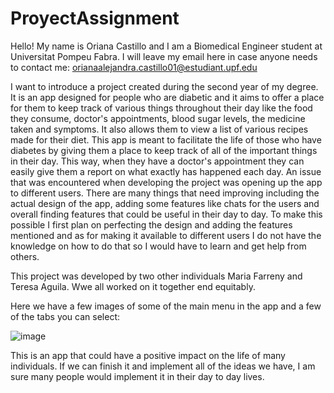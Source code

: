 # ProyectAssignment

Hello! My name is Oriana Castillo and I am a Biomedical Engineer student at Universitat Pompeu Fabra. I will leave my email here in case anyone needs to contact me: orianaalejandra.castillo01@estudiant.upf.edu

I want to introduce a project created during the second year of my degree. It is an app designed for people who are diabetic and it aims to offer a place for them to keep track of various things throughout their day like the food they consume, doctor's appointments, blood sugar levels, the medicine taken and symptoms. It also allows them to view a list of various recipes made for their diet. This app is meant to facilitate the life of those who have diabetes by giving them a place to keep track of all of the important things in their day. This way, when they have a doctor's appointment they can easily give them a report on what exactly has happened each day. An issue that was encountered when developing the project was opening up the app to different users. There are many things that need improving including the actual design of the app, adding some features like chats for the users and overall finding features that could be useful in their day to day. To make this possible I first plan on perfecting the design and adding the features mentioned and as for making it available to different users I do not have the knowledge on how to do that so I would have to learn and get help from others. 

This project was developed by two other individuals Maria Farreny and Teresa Aguila. Wwe all worked on it together end equitably. 

Here we have a few images of some of the main menu in the app and a few of the tabs you can select:

![image](https://github.com/oricf/ProyectAssignment/assets/132359555/20351ea5-072b-484b-9045-4db82d4f68f3)

This is an app that could have a positive impact on the life of many individuals. If we can finish it and implement all of the ideas we have, I am sure many people would implement it in their day to day lives. 

